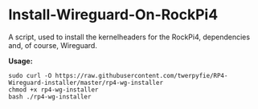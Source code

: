 # Install-Wireguard-On-RockPi4
A script, used to install the kernelheaders for the RockPi4, dependencies and, of course, Wireguard.


**Usage:**

```
sudo curl -O https://raw.githubusercontent.com/twerpyfie/RP4-Wireguard-installer/master/rp4-wg-installer
chmod +x rp4-wg-installer
bash ./rp4-wg-installer
```
